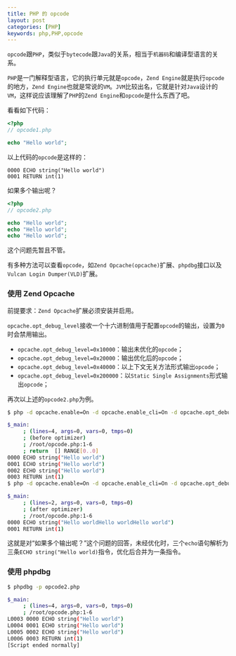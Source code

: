 ```yaml
---
title: PHP 的 opcode
layout: post
categories: [PHP]
keywords: php,PHP,opcode
---
```


`opcode`跟`PHP`，类似于`bytecode`跟`Java`的关系，相当于`机器码`和编译型语言的关系。

`PHP`是一门解释型语言，它的执行单元就是`opcode`，`Zend Engine`就是执行`opcode`的地方，`Zend Engine`也就是常说的`VM`。`JVM`比较出名，它就是针对`Java`设计的`VM`，这样说应该理解了`PHP`的`Zend Engine`和`opcode`是什么东西了吧。

看看如下代码：

```php
<?php
// opcode1.php

echo "Hello world";
```

以上代码的`opcode`是这样的：

```
0000 ECHO string("Hello world")
0001 RETURN int(1)
```

如果多个输出呢？

```php
<?php
// opcode2.php

echo "Hello world";
echo "Hello world";
echo "Hello world";
```

这个问题先暂且不管。

有多种方法可以查看`opcode`，如`Zend Opcache(opcache)`扩展、`phpdbg`接口以及`Vulcan Login Dumper(VLD)`扩展。

### 使用 Zend Opcache

前提要求：`Zend Opcache`扩展必须安装并启用。

`opcache.opt_debug_level`接收一个十六进制值用于配置`opcode`的输出，设置为`0`时会禁用输出。

* `opcache.opt_debug_level=0x10000`：输出未优化的`opcode`；
* `opcache.opt_debug_level=0x20000`：输出优化后的`opcode`；
* `opcache.opt_debug_level=0x40000`：以上下文无关方法形式输出`opcode`；
* `opcache.opt_debug_level=0x200000`：以`Static Single Assignments`形式输出`opcode`；

再次以上述的`opcode2.php`为例。

```bash
$ php -d opcache.enable=On -d opcache.enable_cli=On -d opcache.opt_debug_level=0x10000 opcode2.php

$_main:
     ; (lines=4, args=0, vars=0, tmps=0)
     ; (before optimizer)
     ; /root/opcode.php:1-6
     ; return  [] RANGE[0..0]
0000 ECHO string("Hello world")
0001 ECHO string("Hello world")
0002 ECHO string("Hello world")
0003 RETURN int(1)
$ php -d opcache.enable=On -d opcache.enable_cli=On -d opcache.opt_debug_level=0x20000 opcode2.php

$_main:
     ; (lines=2, args=0, vars=0, tmps=0)
     ; (after optimizer)
     ; /root/opcode.php:1-6
0000 ECHO string("Hello worldHello worldHello world")
0001 RETURN int(1)
```

这就是对“如果多个输出呢？”这个问题的回答，未经优化时，三个`echo`语句解析为三条`ECHO string("Hello world)`指令，优化后合并为一条指令。

### 使用 phpdbg

```bash
$ phpdbg -p opcode2.php

$_main:
     ; (lines=4, args=0, vars=0, tmps=0)
     ; /root/opcode.php:1-6
L0003 0000 ECHO string("Hello world")
L0004 0001 ECHO string("Hello world")
L0005 0002 ECHO string("Hello world")
L0006 0003 RETURN int(1)
[Script ended normally]
```

